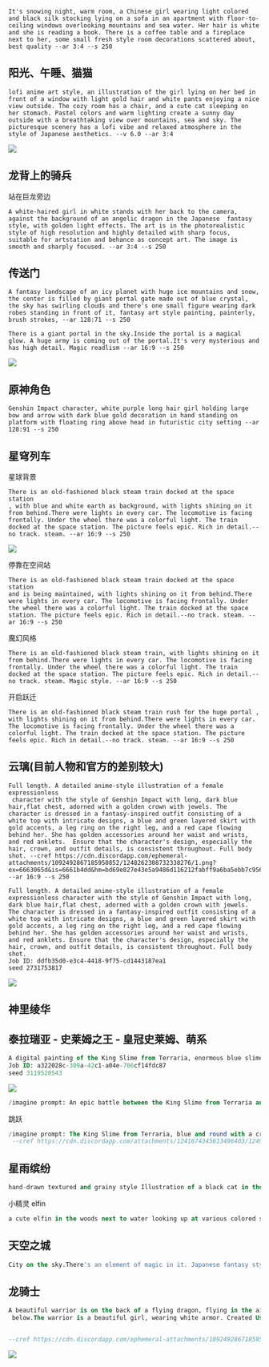 ```shell
It's snowing night, warm room, a Chinese girl wearing light colored and black silk stocking lying on a sofa in an apartment with floor-to-ceiling windows overlooking mountains and sea water. Her hair is white and she is reading a book. There is a coffee table and a fireplace next to her, some small fresh style room decorations scattered about, best quality --ar 3:4 --s 250 
```



## 阳光、午睡、猫猫

```shell
lofi anime art style, an illustration of the girl lying on her bed in front of a window with light gold hair and white pants enjoying a nice view outside. The cozy room has a chair, and a cute cat sleeping on her stomach. Pastel colors and warm lighting create a sunny day outside with a breathtaking view over mountains, sea and sky. The picturesque scenery has a lofi vibe and relaxed atmosphere in the style of Japanese aesthetics. --v 6.0 --ar 3:4 
```

![](https://cdn.discordapp.com/attachments/1241710966937223181/1246708466123538504/anonymous_the_cat_is_sleeping_c856e0ed-df07-4d68-914b-a1f58ebeecbc.png?ex=665d5f3d&is=665c0dbd&hm=c9cffe6caaaf2caca4c06d44d7afafd25139273429f51e003caf8660b1fb40ab&)



## 龙背上的骑兵

站在巨龙旁边

```shell
A white-haired girl in white stands with her back to the camera, against the background of an angelic dragon in the Japanese  fantasy style, with golden light effects. The art is in the photorealistic style of high resolution and highly detailed with sharp focus, suitable for artstation and behance as concept art. The image is smooth and sharply focused. --ar 3:4 --s 250 
```





## 传送门

```shell
A fantasy landscape of an icy planet with huge ice mountains and snow, the center is filled by giant portal gate made out of blue crystal, the sky has swirling clouds and there's one small figure wearing dark robes standing in front of it, fantasy art style painting, painterly, brush strokes, --ar 128:71 --s 250 
```

```shell
There is a giant portal in the sky.Inside the portal is a magical glow. A huge army is coming out of the portal.It's very mysterious and has high detail. Magic readlism --ar 16:9 --s 250 
```



![](https://cdn.discordapp.com/attachments/1241674345613496403/1247531663114768455/yunshuibing_A_fantasy_landscape_of_an_icy_planet_with_huge_ice__b40ac822-3ad2-4353-8bd2-f77a913f2e40.png?ex=66605de6&is=665f0c66&hm=038bd16d57fb3afc44bff59bc931ec9c6e3458e47bf6a248917e3703730eee61&)



## 原神角色

```shell
Genshin Impact character, white purple long hair girl holding large bow and arrow with dark blue gold decoration in hand standing on platform with floating ring above head in futuristic city setting --ar 128:91 --s 250
```



## 星穹列车

星球背景

```shell
There is an old-fashioned black steam train docked at the space station
, with blue and white earth as background, with lights shining on it from behind.There were lights in every car. The locomotive is facing frontally. Under the wheel there was a colorful light. The train docked at the space station. The picture feels epic. Rich in detail.--no track. steam. --ar 16:9 --s 250
```

![](https://cdn.discordapp.com/attachments/1241674345613496403/1247911800360669235/yunshuibing_There_is_an_old-fashioned_black_steam_train_flying__8f68af10-1b5b-4a29-b533-d634dabd8d77.png?ex=6661bfee&is=66606e6e&hm=29aea560e5efa8eb0532901863f881abfa6a54a34e31d2ad9abdfd45efe10d21&)



停靠在空间站

```shell
There is an old-fashioned black steam train docked at the space station
and is being maintained, with lights shining on it from behind.There were lights in every car. The locomotive is facing frontally. Under the wheel there was a colorful light. The train docked at the space station. The picture feels epic. Rich in detail.--no track. steam. --ar 16:9 --s 250
```



魔幻风格 

```shell
There is an old-fashioned black steam train, with lights shining on it from behind.There were lights in every car. The locomotive is facing frontally. Under the wheel there was a colorful light. The train docked at the space station. The picture feels epic. Rich in detail.--no track. steam. Magic style. --ar 16:9 --s 250
```



开启跃迁

```shell
There is an old-fashioned black steam train rush for the huge portal , with lights shining on it from behind.There were lights in every car. The locomotive is facing frontally. Under the wheel there was a colorful light. The train docked at the space station. The picture feels epic. Rich in detail.--no track. steam. --ar 16:9 --s 250
```





## 云璃(目前人物和官方的差别较大)

```shell
Full length. A detailed anime-style illustration of a female expressionless
 character with the style of Genshin Impact with long, dark blue hair,flat chest, adorned with a golden crown with jewels. The character is dressed in a fantasy-inspired outfit consisting of a white top with intricate designs, a blue and green layered skirt with gold accents, a leg ring on the right leg, and a red cape flowing behind her. She has golden accessories around her waist and wrists, and red anklets.  Ensure that the character's design, especially the hair, crown, and outfit details, is consistent throughout. Full body shot. --cref https://cdn.discordapp.com/ephemeral-attachments/1092492867185950852/1248262308732338276/1.png?ex=6663065d&is=6661b4dd&hm=bd69e827e43e5a9486d116212fabff9a6ba5ebb7c956b91ec45f9477deda33be&  --ar 16:9 --s 250
```

```shell
Full length. A detailed anime-style illustration of a female expressionless character with the style of Genshin Impact with long, dark blue hair,flat chest, adorned with a golden crown with jewels. The character is dressed in a fantasy-inspired outfit consisting of a white top with intricate designs, a blue and green layered skirt with gold accents, a leg ring on the right leg, and a red cape flowing behind her. She has golden accessories around her waist and wrists, and red anklets. Ensure that the character's design, especially the hair, crown, and outfit details, is consistent throughout. Full body shot.
Job ID: ddfb35d0-e3c4-4418-9f75-cd1443187ea1
seed 2731753817
```



![](https://cdn.discordapp.com/attachments/1241710966937223181/1248284703702908999/anonymous_Full_length._A_detailed_anime-style_illustration_of_a_ddfb35d0-e3c4-4418-9f75-cd1443187ea1.png?ex=66631b39&is=6661c9b9&hm=9af0050374ab89a51fb2459777769fa9d7bbfb29c91f643e1f0a040ec4149cb8&)



## 神里绫华



## 泰拉瑞亚 - 史莱姆之王 - 皇冠史莱姆、萌系

```sql
A digital painting of the King Slime from Terraria, enormous blue slime with a crown, oozing texture, near a forest background. Forest trees with vines, magical glowing lights. Soft shadows, glowing highlights. Created Using: digital brushwork, Terraria game art style, pixel-art influence, vibrant colors, fantasy theme, high detail, ethereal lighting, hd quality, natural look
Job ID: a322028c-309a-42c1-a04e-706cf14fdc87
seed 3119520543
```

![](https://cdn.discordapp.com/attachments/1241710966937223181/1249222965434912820/anonymous_A_digital_painting_of_the_King_Slime_from_Terraria_en_a322028c-309a-42c1-a04e-706cf14fdc87.png?ex=6666850c&is=6665338c&hm=043ac76c9c8b427a0cad3872434fce7f14705931fc71eca1005b111f1089e0b9&)



```sql
/imagine prompt: An epic battle between the King Slime from Terraria and a ninja, taking place on a rocky mountainside. The King Slime is rearing up, preparing to smash down on the agile ninja. The mountainside is rugged and steep, with a stormy sky above, filled with dark clouds and flashes of lightning. The lighting creates dramatic shadows and highlights on the characters. Created Using: pixel art style, dramatic contrasts, dynamic action, stormy atmosphere, rich textures, hd quality, natural look --ar 16:9 --v 6.0  --cref https://cdn.discordapp.com/ephemeral-attachments/1092492867185950852/1249357641134768180/1.jpg?ex=66670279&is=6665b0f9&hm=cda8f2dbb8cfb73b37adcf4734512bd332143692c4a631fb7ef5bb1f45639a51&
```



跳跃

```sql
/imagine prompt: The King Slime from Terraria, blue and round with a crown, mid-jump in a mystical forest. The forest is filled with bioluminescent plants and glowing mist, creating an ethereal atmosphere. The glowing body of the King Slime adds a magical touch to the scene. Created Using: pixel art style, dynamic action, mystical lighting, rich textures, fantasy elements, vivid colors, hd quality, natural look --ar 16:9 --v 6.0
 --cref https://cdn.discordapp.com/attachments/1241674345613496403/1249355170320613416/yunshuibing_A_digital_painting_of_the_King_Slime_from_Terraria__2bb7460d-c80d-4e11-a7ba-f35c7e79fafa.png?ex=6667002c&is=6665aeac&hm=9b148779b0be9b59229dc55f26a8324fdd94455138b5838ba360fefc59188e65&
```



## 星雨缤纷

```sql
hand-drawn textured and grainy style Illustration of a black cat in the woods next to water looking up at various colored stars coming down from above, with dark bluegreen and gold tones, The overall color scheme is mainly bluegreen, in a textured and fantasy style. --ar 3:4
```

小精灵 elfin

```sql
a cute elfin in the woods next to water looking up at various colored stars coming down from above, with dark bluegreen and gold tones, The overall color scheme is mainly bluegreen, fantasy art, hd quality. --ar 3:4
```



## 天空之城

```sql
City on the sky.There's an element of magic in it. Japanese fantasy style， high quality. --ar 16:9
```



##  龙骑士

```sql
A beautiful warrior is on the back of a flying dragon, flying in the air, overlooking the battleground
 below.The warrior is a beautiful girl, wearing white armor. Created Using: pixel art style, dynamic action, mystical lighting, rich textures, fantasy elements, vivid colors, hd quality, natural look, final fantasy style --ar 16:9
```

```sql
```



```sql
--cref https://cdn.discordapp.com/ephemeral-attachments/1092492867185950852/1256980831331680277/image.png?ex=6682be1f&is=66816c9f&hm=7de51b0de29de10c8ce0ae37e8e952085ec55237743edbd0c69418dd4c9f8d6e&
```

![](https://cdn.discordapp.com/ephemeral-attachments/1092492867185950852/1256980831331680277/image.png?ex=6682be1f&is=66816c9f&hm=7de51b0de29de10c8ce0ae37e8e952085ec55237743edbd0c69418dd4c9f8d6e&)



